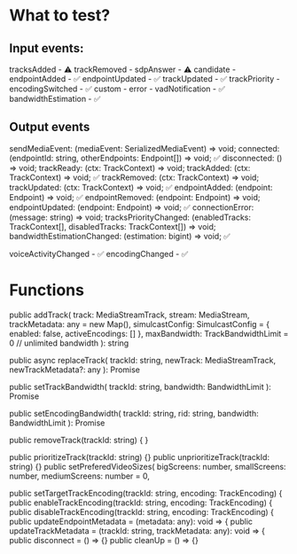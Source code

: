 # What to test?

## Input events:

tracksAdded - ⚠️
trackRemoved -
sdpAnswer - ⚠️
candidate -
endpointAdded - ✅
endpointUpdated - ✅
trackUpdated - ✅
trackPriority -
encodingSwitched - ✅
custom -
error -
vadNotification - ✅
bandwidthEstimation - ✅

## Output events

sendMediaEvent: (mediaEvent: SerializedMediaEvent) => void;
connected: (endpointId: string, otherEndpoints: Endpoint[]) => void; ✅
disconnected: () => void;
trackReady: (ctx: TrackContext) => void;
trackAdded: (ctx: TrackContext) => void; ✅
trackRemoved: (ctx: TrackContext) => void;
trackUpdated: (ctx: TrackContext) => void; ✅
endpointAdded: (endpoint: Endpoint) => void; ✅
endpointRemoved: (endpoint: Endpoint) => void;
endpointUpdated: (endpoint: Endpoint) => void; ✅
connectionError: (message: string) => void;
tracksPriorityChanged: (enabledTracks: TrackContext[], disabledTracks: TrackContext[]) => void;
bandwidthEstimationChanged: (estimation: bigint) => void; ✅

voiceActivityChanged - ✅
encodingChanged - ✅

# Functions

public addTrack(
track: MediaStreamTrack,
stream: MediaStream,
trackMetadata: any = new Map(),
simulcastConfig: SimulcastConfig = { enabled: false, activeEncodings: [] },
maxBandwidth: TrackBandwidthLimit = 0 // unlimited bandwidth
): string

public async replaceTrack(
trackId: string,
newTrack: MediaStreamTrack,
newTrackMetadata?: any
): Promise<boolean>

public setTrackBandwidth(
trackId: string,
bandwidth: BandwidthLimit
): Promise<boolean>

public setEncodingBandwidth(
trackId: string,
rid: string,
bandwidth: BandwidthLimit
): Promise<boolean>

public removeTrack(trackId: string) {
}

public prioritizeTrack(trackId: string) {}
public unprioritizeTrack(trackId: string) {}
public setPreferedVideoSizes(
bigScreens: number,
smallScreens: number,
mediumScreens: number = 0,

public setTargetTrackEncoding(trackId: string, encoding: TrackEncoding) {
public enableTrackEncoding(trackId: string, encoding: TrackEncoding) {
public disableTrackEncoding(trackId: string, encoding: TrackEncoding) {
public updateEndpointMetadata = (metadata: any): void => {
public updateTrackMetadata = (trackId: string, trackMetadata: any): void => {
public disconnect = () => {}
public cleanUp = () => {}
